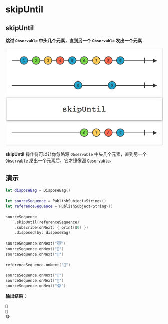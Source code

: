 # skipUntil

## skipUntil

**跳过 `Observable` 中头几个元素，直到另一个 `Observable` 发出一个元素**

![](../.gitbook/assets/skipUntil.png)

**skipUntil** 操作符可以让你忽略源 `Observable` 中头几个元素，直到另一个 `Observable` 发出一个元素后，它才镜像源 `Observable`。

## 演示

```swift
let disposeBag = DisposeBag()

let sourceSequence = PublishSubject<String>()
let referenceSequence = PublishSubject<String>()

sourceSequence
    .skipUntil(referenceSequence)
    .subscribe(onNext: { print($0) })
    .disposed(by: disposeBag)

sourceSequence.onNext("🐱")
sourceSequence.onNext("🐰")
sourceSequence.onNext("🐶")

referenceSequence.onNext("🔴")

sourceSequence.onNext("🐸")
sourceSequence.onNext("🐷")
sourceSequence.onNext("🐵")
```

**输出结果：**

```swift
🐸
🐷
🐵
```

